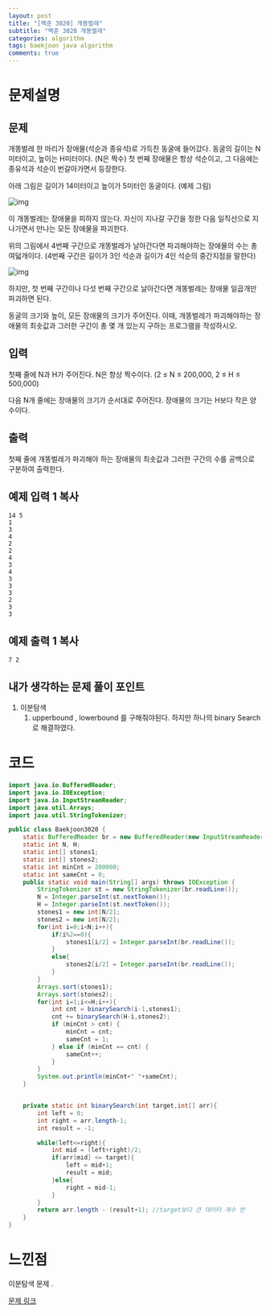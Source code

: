 ```yaml
---
layout: post
title: "[백준 3020] 개똥벌레"
subtitle: "백준 3020 개똥벌레"
categories: algorithm
tags: baekjoon java algorithm 
comments: true
---
```


# 문제설명

## 문제

개똥벌레 한 마리가 장애물(석순과 종유석)로 가득찬 동굴에 들어갔다. 동굴의 길이는 N미터이고, 높이는 H미터이다. (N은 짝수) 첫 번째 장애물은 항상 석순이고, 그 다음에는 종유석과 석순이 번갈아가면서 등장한다.

아래 그림은 길이가 14미터이고 높이가 5미터인 동굴이다. (예제 그림)

![img](https://www.acmicpc.net/upload/images/firef1.png)

이 개똥벌레는 장애물을 피하지 않는다. 자신이 지나갈 구간을 정한 다음 일직선으로 지나가면서 만나는 모든 장애물을 파괴한다.

위의 그림에서 4번째 구간으로 개똥벌레가 날아간다면 파괴해야하는 장애물의 수는 총 여덟개이다. (4번째 구간은 길이가 3인 석순과 길이가 4인 석순의 중간지점을 말한다)

![img](https://www.acmicpc.net/upload/images/firef2.png)

하지만, 첫 번째 구간이나 다섯 번째 구간으로 날아간다면 개똥벌레는 장애물 일곱개만 파괴하면 된다.

동굴의 크기와 높이, 모든 장애물의 크기가 주어진다. 이때, 개똥벌레가 파괴해야하는 장애물의 최솟값과 그러한 구간이 총 몇 개 있는지 구하는 프로그램을 작성하시오.

## 입력

첫째 줄에 N과 H가 주어진다. N은 항상 짝수이다. (2 ≤ N ≤ 200,000, 2 ≤ H ≤ 500,000)

다음 N개 줄에는 장애물의 크기가 순서대로 주어진다. 장애물의 크기는 H보다 작은 양수이다.

## 출력

첫째 줄에 개똥벌레가 파괴해야 하는 장애물의 최솟값과 그러한 구간의 수를 공백으로 구분하여 출력한다.

## 예제 입력 1 복사

```
14 5
1
3
4
2
2
4
3
4
3
3
3
2
3
3
```

## 예제 출력 1 복사

```
7 2
```

## 내가 생각하는 문제 풀이 포인트

1. 이분탐색
   1. upperbound , lowerbound 를 구해줘야된다. 하지만 하나의 binary Search 로 해결하였다. 



# 코드

~~~java
import java.io.BufferedReader;
import java.io.IOException;
import java.io.InputStreamReader;
import java.util.Arrays;
import java.util.StringTokenizer;

public class Baekjoon3020 {
    static BufferedReader br = new BufferedReader(new InputStreamReader(System.in));
    static int N, H;
    static int[] stones1;
    static int[] stones2;
    static int minCnt = 200000;
    static int sameCnt = 0;
    public static void main(String[] args) throws IOException {
        StringTokenizer st = new StringTokenizer(br.readLine());
        N = Integer.parseInt(st.nextToken());
        H = Integer.parseInt(st.nextToken());
        stones1 = new int[N/2];
        stones2 = new int[N/2];
        for(int i=0;i<N;i++){
            if(i%2==0){
                stones1[i/2] = Integer.parseInt(br.readLine());
            }
            else{
                stones2[i/2] = Integer.parseInt(br.readLine());
            }
        }
        Arrays.sort(stones1);
        Arrays.sort(stones2);
        for(int i=1;i<=H;i++){
            int cnt = binarySearch(i-1,stones1);
            cnt += binarySearch(H-i,stones2);
            if (minCnt > cnt) {
                minCnt = cnt;
                sameCnt = 1;
            } else if (minCnt == cnt) {
                sameCnt++;
            }
        }
        System.out.println(minCnt+" "+sameCnt);
    }


    private static int binarySearch(int target,int[] arr){
        int left = 0;
        int right = arr.length-1;
        int result = -1;

        while(left<=right){
            int mid = (left+right)/2;
            if(arr[mid] <= target){
                left = mid+1;
                result = mid;
            }else{
                right = mid-1;
            }
        }
        return arr.length - (result+1); //target보다 큰 데이터 개수 반
    }
}

~~~



# 느낀점

이분탐색 문제 .

[문제 링크](https://www.acmicpc.net/problem/3020)

